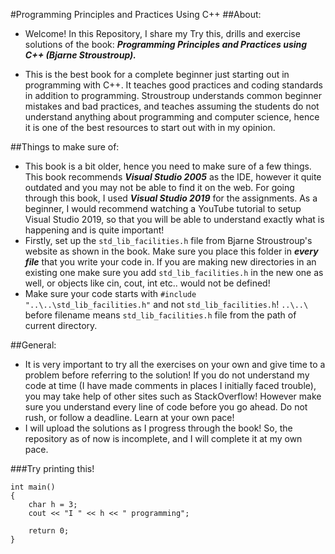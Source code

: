 #Programming Principles and Practices Using C++ 
##About:
- Welcome! In this Repository, I share my Try this, drills and exercise solutions of the book: ***Programming Principles and Practices using C++ (Bjarne Stroustroup).***

- This is the best book for a complete beginner just starting out in programming with C++. It teaches good practices and coding standards in addition to programming. Stroustroup understands common beginner mistakes and bad practices, and teaches assuming the students do not understand anything about programming and computer science, hence it is one of the best resources to start out with in my opinion.

##Things to make sure of:
- This book is a bit older, hence you need to make sure of a few things. This book recommends ***Visual Studio 2005*** as the IDE, however it quite outdated and you may not be able to find it on the web. For going through this book, I used ***Visual Studio 2019*** for the assignments. As a beginner, I would recommend watching a YouTube tutorial to setup Visual Studio 2019, so that you will be able to understand exactly what is happening and is quite important!
- Firstly, set up the `std_lib_facilities.h` file from Bjarne Stroustroup's website as shown in the book. Make sure you place this folder in ***every file*** that you write your code in. If you are making new directories in an existing one make sure you add `std_lib_facilities.h` in the new one as well, or objects like cin, cout, int etc.. would not be defined!
- Make sure your code starts with `#include "..\..\std_lib_facilities.h"` and not `std_lib_facilities.h`! `..\..\` before filename means `std_lib_facilities.h` file from the path of current directory. 

##General:
- It is very important to try all the exercises on your own and give time to a problem before referring to the solution! If you do not understand my code at time (I have made comments in places I initially faced trouble), you may take help of other sites such as StackOverflow! However make sure you understand every line of code before you go ahead. Do not rush, or follow a deadline. Learn at your own pace!
- I will upload the solutions as I progress through the book! So, the repository as of now is incomplete, and I will complete it at my own pace.

###Try printing this!
```
int main()
{
	char h = 3;
	cout << "I " << h << " programming";

	return 0;
}

```
